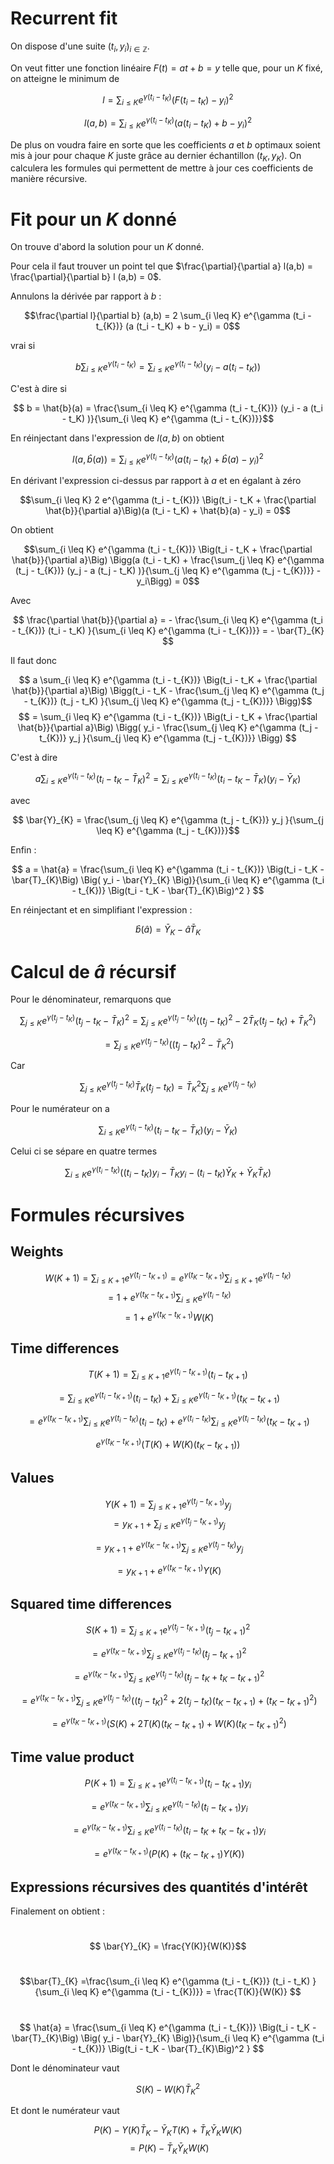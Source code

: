 # Recurrent fit

On dispose d'une suite $(t_i, y_i)_{i\in \mathbb{Z}}.$

On veut fitter une fonction linéaire $F(t) = at + b = y$ telle que, pour un $K$ fixé, on atteigne le minimum de

$$l = \sum_{i \leq K} e^{\gamma (t_i - t_{K})} (F(t_i - t_K) - y_i)^2 $$

$$l(a,b) = \sum_{i \leq K} e^{\gamma (t_i - t_{K})} (a (t_i - t_K) + b - y_i)^2 $$

De plus on voudra faire en sorte que les coefficients $a$ et $b$ optimaux soient mis à jour pour chaque $K$ juste grâce au dernier échantillon $(t_K, y_K)$. On calculera les formules qui permettent de mettre à jour ces coefficients de manière récursive.




# Fit pour un $K$ donné

On trouve d'abord la solution pour un $K$ donné.

Pour cela il faut trouver un point tel que $\frac{\partial}{\partial a} l(a,b) = \frac{\partial}{\partial b} l (a,b) = 0$.

Annulons la dérivée par rapport à $b$ :

$$\frac{\partial l}{\partial b} (a,b) = 2 \sum_{i \leq K} e^{\gamma (t_i - t_{K})} (a (t_i - t_K) + b - y_i) = 0$$

vrai si

$$ b \sum_{i \leq K} e^{\gamma (t_i - t_{K})}   =\sum_{i \leq K} e^{\gamma (t_i - t_{K})} (y_i - a (t_i - t_K))$$

C'est à dire si

$$ b = \hat{b}(a) = \frac{\sum_{i \leq K} e^{\gamma (t_i - t_{K})} (y_i - a (t_i - t_K) )}{\sum_{i \leq K} e^{\gamma (t_i - t_{K})}}$$

En réinjectant dans l'expression de $l(a,b)$ on obtient

$$l(a,\hat{b}(a)) = \sum_{i \leq K} e^{\gamma (t_i - t_{K})} (a (t_i - t_K) + \hat{b}(a) - y_i)^2 $$

En dérivant l'expression ci-dessus par rapport à $a$ et en égalant à zéro

$$\sum_{i \leq K} 2 e^{\gamma (t_i - t_{K})}  \Big(t_i - t_K + \frac{\partial \hat{b}}{\partial a}\Big)(a (t_i - t_K) + \hat{b}(a) - y_i)  = 0$$

On obtient

$$\sum_{i \leq K} e^{\gamma (t_i - t_{K})}  \Big(t_i - t_K + \frac{\partial \hat{b}}{\partial a}\Big) \Bigg(a (t_i - t_K) + \frac{\sum_{j \leq K} e^{\gamma (t_j - t_{K})} (y_j - a (t_j - t_K) )}{\sum_{j \leq K} e^{\gamma (t_j - t_{K})}} - y_i\Bigg)  = 0$$

Avec 

$$
\frac{\partial \hat{b}}{\partial a} = - \frac{\sum_{i \leq K} e^{\gamma (t_i - t_{K})} (t_i - t_K) }{\sum_{i \leq K} e^{\gamma (t_i - t_{K})}} = - \bar{T}_{K}
$$

Il faut donc

$$ 
a \sum_{i \leq K} e^{\gamma (t_i - t_{K})}  \Big(t_i - t_K + \frac{\partial \hat{b}}{\partial a}\Big) \Bigg(t_i - t_K - \frac{\sum_{j \leq K} e^{\gamma (t_j - t_{K})}   (t_j - t_K) }{\sum_{j \leq K} e^{\gamma (t_j - t_{K})}} \Bigg)$$ 
$$ = \sum_{i \leq K} e^{\gamma (t_i - t_{K})}  \Big(t_i - t_K + \frac{\partial \hat{b}}{\partial a}\Big) \Bigg( y_i - \frac{\sum_{j \leq K} e^{\gamma (t_j - t_{K})} y_j }{\sum_{j \leq K} e^{\gamma (t_j - t_{K})}} \Bigg)
$$

C'est à dire

$$ 
a \sum_{i \leq K} e^{\gamma (t_i  - t_{K})}  \Big(t_i - t_K - \bar{T}_{K}\Big)^2  = \sum_{i \leq K} e^{\gamma (t_i - t_{K})}  \Big(t_i - t_K - \bar{T}_{K}\Big) \Big( y_i - \bar{Y}_{K} \Big)
$$

avec

$$ \bar{Y}_{K}  = \frac{\sum_{j \leq K} e^{\gamma (t_j - t_{K})} y_j }{\sum_{j \leq K} e^{\gamma (t_j - t_{K})}}$$


Enfin :

$$ 
a = \hat{a} = \frac{\sum_{i \leq K} e^{\gamma (t_i - t_{K})}  \Big(t_i - t_K - \bar{T}_{K}\Big) \Big( y_i - \bar{Y}_{K} \Big)}{\sum_{i \leq K} e^{\gamma (t_i - t_{K})}  \Big(t_i - t_K - \bar{T}_{K}\Big)^2 }
$$

En réinjectant et en simplifiant l'expression :

$$ \hat{b}(\hat{a}) = \bar{Y}_{K} - \hat{a} \bar{T}_{K} $$

# Calcul de $\hat{a}$ récursif

Pour le dénominateur, remarquons que

$$\sum_{j \leq K} e^{\gamma (t_j - t_{K})}  \Big(t_j - t_K - \bar{T}_{K}\Big)^2 = \sum_{j \leq K} e^{\gamma (t_j - t_{K})}  \Big((t_j - t_K)^2 - 2\bar{T}_{K} (t_j - t_K) + \bar{T}_{K}^2 \Big)
$$

$$ = \sum_{j \leq K} e^{\gamma (t_j - t_{K})}  \Big((t_j - t_K)^2 - \bar{T}_{K}^2 \Big)$$

Car

$$
\sum_{j \leq K} e^{\gamma (t_j - t_{K})}  \bar{T}_{K} (t_j - t_K)  = \bar{T}_{K}^2 \sum_{j \leq K} e^{\gamma (t_j - t_{K})}  
$$

Pour le numérateur on a

$$
\sum_{i \leq K} e^{\gamma (t_i - t_{K})}  \Big(t_i - t_K - \bar{T}_{K}\Big) \Big( y_i - \bar{Y}_{K} \Big)
$$

Celui ci se sépare en quatre termes

$$
\sum_{i \leq K} e^{\gamma (t_i - t_{K})}  \Big((t_i - t_K) y_i - \bar{T}_{K} y_i -  (t_i - t_K) \bar{Y}_{K} + \bar{Y}_{K} \bar{T}_{K} \Big)
$$

# Formules récursives

## Weights

$$
W(K + 1) = \sum_{i \leq K + 1} e^{\gamma (t_i - t_{K + 1})} = e^{\gamma(t_{K} - t_{K + 1})}\sum_{i \leq K + 1} e^{\gamma (t_i - t_{K}) }$$
$$ = 1 + e^{\gamma(t_{K} - t_{K + 1})} \sum_{i \leq K } e^{\gamma (t_i - t_{K}) } $$
$$ = 1 + e^{\gamma(t_{K} - t_{K + 1})}  W(K)$$

## Time differences
$$
T(K + 1) = \sum_{i \leq K + 1} e^{\gamma (t_i - t_{K + 1})} (t_i - t_{K+1})
$$

$$
=  \sum_{i \leq K} e^{\gamma (t_i - t_{K + 1})} (t_i - t_K) + \sum_{i \leq K} e^{\gamma (t_i - t_{K + 1})} (t_K - t_{K+1})
$$

$$
= e^{\gamma (t_{K} - t_{K+1})} \sum_{i \leq K} e^{\gamma (t_i - t_{K})} (t_i - t_K) + e^{\gamma (t_i - t_{K})} \sum_{i \leq K} e^{\gamma (t_i - t_{K})} (t_K - t_{K+1})
$$

$$
e^{\gamma (t_{K} - t_{K+1})} \Big(T(K) + W(K) (t_K - t_{K+1})\Big)
$$

## Values

$$Y(K+1) = \sum_{j \leq K+1} e^{\gamma (t_j - t_{K+1})} y_j$$
$$
= y_{K+1} + \sum_{j \leq K} e^{\gamma (t_j - t_{K+1})} y_j
$$

$$
= y_{K+1} + e^{\gamma (t_{K} - t_{K+1})} \sum_{j \leq K} e^{\gamma (t_j - t_{K})} y_j
$$

$$
= y_{K+1} + e^{\gamma (t_{K} - t_{K+1})} Y(K)
$$

## Squared time differences

$$S(K+1) = \sum_{j \leq K+1} e^{\gamma (t_j - t_{K+1})}  (t_j - t_{K+1})^2$$

$$
= e^{\gamma (t_{K} - t_{K+1})} \sum_{j \leq K} e^{\gamma (t_j - t_{K})}  (t_j - t_{K+1})^2
$$

$$
= e^{\gamma (t_{K} - t_{K+1})} \sum_{j \leq K} e^{\gamma (t_j - t_{K})}  (t_j - t_{K} + t_K - t_{K+1})^2
$$

$$
= e^{\gamma (t_{K} - t_{K+1})} \sum_{j \leq K} e^{\gamma (t_j - t_{K})}  \Bigg((t_j - t_{K})^2 + 2(t_j - t_K)(t_{K} - t_{K+1}) + (t_K - t_{K+1})^2 \Bigg)
$$

$$
= e^{\gamma (t_{K} - t_{K+1})} \Bigg( S(K) + 2T(K)(t_{K} - t_{K+1}) + W(K)(t_K - t_{K+1})^2 \Bigg)
$$

## Time value product

$$
P(K+1) = \sum_{i \leq K+1} e^{\gamma (t_i - t_{K+1})}  (t_i - t_{K+1}) y_i 
$$

$$
= e^{\gamma (t_K - t_{K+1})} \sum_{i \leq K} e^{\gamma (t_i - t_{K})}  (t_i - t_{K+1}) y_i 
$$

$$
= e^{\gamma (t_K - t_{K+1})} \sum_{i \leq K} e^{\gamma (t_i - t_{K})}  (t_i - t_{K} + t_K - t_{K+1}) y_i 
$$



$$
= e^{\gamma (t_K - t_{K+1})} \Big(P(K) + (t_K - t_{K+1})Y(K)\Big)
$$

## Expressions récursives des quantités d'intérêt
Finalement on obtient : 
#
$$ \bar{Y}_{K}  = \frac{Y(K)}{W(K)}$$

#
$$\bar{T}_{K} =\frac{\sum_{i \leq K} e^{\gamma (t_i - t_{K})} (t_i - t_K) }{\sum_{i \leq K} e^{\gamma (t_i - t_{K})}} = \frac{T(K)}{W(K)} $$

#
$$ 
 \hat{a} = \frac{\sum_{i \leq K} e^{\gamma (t_i - t_{K})}  \Big(t_i - t_K - \bar{T}_{K}\Big) \Big( y_i - \bar{Y}_{K} \Big)}{\sum_{i \leq K} e^{\gamma (t_i - t_{K})}  \Big(t_i - t_K - \bar{T}_{K}\Big)^2 }
$$

Dont le dénominateur vaut

$$ S(K) - W(K)\bar{T}_K^2$$

Et dont le numérateur vaut

$$P(K) - Y(K)\bar{T}_K - \bar{Y}_K T(K)+ \bar{T}_K \bar{Y}_K W(K)$$
$$ = P(K) - \bar{T}_K \bar{Y}_K W(K)$$
